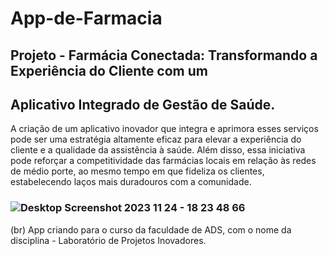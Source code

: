 # App-de-Farmacia
## Projeto - Farmácia Conectada: Transformando a Experiência do Cliente com um 
## Aplicativo Integrado de Gestão de Saúde.
A criação de um aplicativo inovador que integra e aprimora esses serviços pode ser uma 
estratégia altamente eficaz para elevar a experiência do cliente e a qualidade da assistência 
à saúde. Além disso, essa iniciativa pode reforçar a competitividade das farmácias locais em 
relação às redes de médio porte, ao mesmo tempo em que fideliza os clientes, estabelecendo 
laços mais duradouros com a comunidade.
### ![Desktop Screenshot 2023 11 24 - 18 23 48 66](https://github.com/wanddmarques/App-de-Farmacia/assets/69114988/69ad533f-52cf-4de6-8a7b-51093cb2307c)
(br) 
App criando para o curso da faculdade de ADS, 
com o nome da disciplina - Laboratório de Projetos Inovadores.
